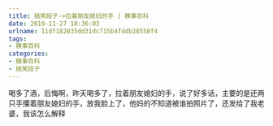 ```yaml
---
title: 搞笑段子->拉着朋友媳妇的手 | 糗事百科
date: 2019-11-27 18:36:03
urlname: 11df182035dd31dc715b4f4db28558f4
tags: 
- 糗事百科
categories:
- 糗事百科
- 搞笑段子
---
```

喝多了酒，后悔啊，昨天喝多了，拉着朋友媳妇的手，说了好多话，主要的是还两只手攥着朋友媳妇的手，放我脸上了，他妈的不知道被谁拍照片了，还发给了我老婆，我该怎么解释


